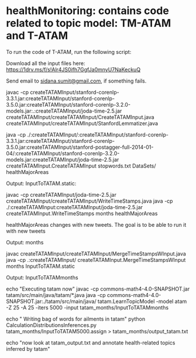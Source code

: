 # healthMonitoring: contains code related to topic model: TM-ATAM and T-ATAM

To run the code of T-ATAM, run the following script:


Download all the input files here: https://1drv.ms/f/s!Alr4JS0ifh7GgfJa0mnyU7NaKeckuQ

Send email to sidana.sumit@gmail.com, if something fails.

javac -cp createTATAMInput/stanford-corenlp-3.3.1.jar:createTATAMInput/stanford-corenlp-3.5.0.jar:createTATAMInput/stanford-corenlp-3.2.0-models.jar:.:createTATAMInput/joda-time-2.5.jar  createTATAMInput/createTATAMInput/CreateTATAMInput.java createTATAMInput/createTATAMInput/StanfordLemmatizer.java

java -cp ./:createTATAMInput/:createTATAMInput/stanford-corenlp-3.3.1.jar:createTATAMInput/stanford-corenlp-3.5.0.jar:createTATAMInput/stanford-postagger-full-2014-01-04/:createTATAMInput/stanford-corenlp-3.2.0-models.jar:createTATAMInput/joda-time-2.5.jar createTATAMInput.CreateTATAMInput stopwords.txt DataSets/ healthMajorAreas

Output: InputToTATAM.static:

javac -cp createTATAMInput/joda-time-2.5.jar createTATAMInput/createTATAMInput/WriteTimeStamps.java
java -cp ./:createTATAMInput:createTATAMInput/joda-time-2.5.jar createTATAMInput.WriteTimeStamps months healthMajorAreas

healthMajorAreas changes with new tweets. The goal is to be able to run it with new tweets


Output: months

javac createTATAMInput/createTATAMInput/MergeTimeStampsWInput.java
java -cp .:createTATAMInput/ createTATAMInput.MergeTimeStampsWInput months InputToTATAM.static

Output: InputToTATAMmonths

echo "Executing tatam now"
javac -cp commons-math4-4.0-SNAPSHOT.jar tatam/src/main/java/tatam/*.java
java -cp commons-math4-4.0-SNAPSHOT.jar:./tatam/src/main/java/ tatam.LearnTopicModel -model atam -Z 25 -A 25 -iters 5000 -input tatam_months/InputToTATAMmonths


echo " Writing bag of words for ailments in tatam"
python CalculationDistributionsInferences.py tatam_months/InputToTATAM5000.assign > tatam_months/output_tatam.txt

echo "now look at tatam_output.txt and annotate health-related topics inferred by tatam"
